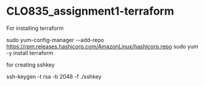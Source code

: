# CLO835_assignment1-terraform
For installing terraform

sudo yum-config-manager --add-repo https://rpm.releases.hashicorp.com/AmazonLinux/hashicorp.repo
sudo yum -y install terraform

for creating sshkey

ssh-keygen -t rsa -b 2048 -f ./sshkey